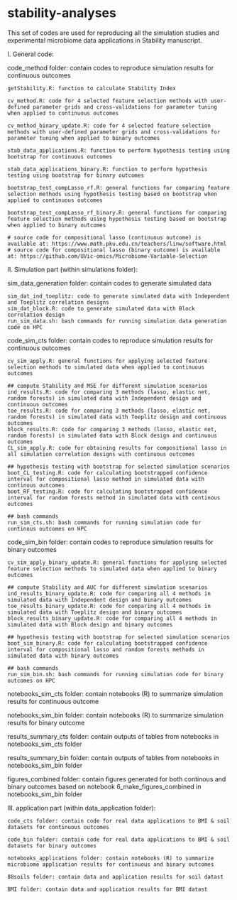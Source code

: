 # stability-analyses
This set of codes are used for reproducing all the simulation studies and experimental microbiome data applications in Stability manuscript.

I. General code:
	
code_method folder: contain codes to reproduce simulation results for continuous outcomes

	getStability.R: function to calculate Stability Index

	cv_method.R: code for 4 selected feature selection methods with user-defined parameter grids and cross-validations for parameter tuning when applied to continuous outcomes

	cv_method_binary_update.R: code for 4 selected feature selection methods with user-defined parameter grids and cross-validations for parameter tuning when applied to binary outcomes

	stab_data_applications.R: function to perform hypothesis testing using bootstrap for continuous outcomes

	stab_data_applications_binary.R: function to perform hypothesis testing using bootstrap for binary outcomes

	bootstrap_test_compLasso_rf.R: general functions for comparing feature selection methods using hypothesis testing based on bootstrap when applied to continuous outcomes

	bootstrap_test_compLasso_rf_binary.R: general functions for comparing feature selection methods using hypothesis testing based on bootstrap when applied to binary outcomes

	# source code for compositional lasso (continuous outcome) is available at: https://www.math.pku.edu.cn/teachers/linw/software.html
	# source code for compositional lasso (binary outcome) is available at: https://github.com/UVic-omics/Microbiome-Variable-Selection


II. Simulation part (within simulations folder):

sim_data_generation folder: contain codes to generate simulated data

	sim_dat_ind_toeplitz: code to generate simulated data with Independent and Toeplitz correlation designs
	sim_dat_block.R: code to generate simulated data with Block correlation design
	run_sim_data.sh: bash commands for running simulation data generation code on HPC

code_sim_cts folder: contain codes to reproduce simulation results for continuous outcomes 

	cv_sim_apply.R: general functions for applying selected feature selection methods to simulated data when applied to continuous outcomes

	## compute Stability and MSE for different simulation scenarios
	ind_results.R: code for comparing 3 methods (lasso, elastic net, random forests) in simulated data with Independent design and continuous outcomes
	toe_results.R: code for comparing 3 methods (lasso, elastic net, random forests) in simulated data with Toeplitz design and continuous outcomes
	block_results.R: code for comparing 3 methods (lasso, elastic net, random forests) in simulated data with Block design and continuous outcomes
	CL_sim_apply.R: code for obtaining results for compositional lasso in all simulation correlation designs with continuous outcomes

	## hypothesis testing with bootstrap for selected simulation scenarios
	boot_CL_testing.R: code for calculating bootstrapped confidence interval for compositional lasso method in simulated data with continous outcomes
	boot_RF_testing.R: code for calculating bootstrapped confidence interval for random forests method in simulated data with continous outcomes

	## bash commands
	run_sim_cts.sh: bash commands for running simulation code for continous outcomes on HPC


code_sim_bin folder: contain codes to reproduce simulation results for binary outcomes

	cv_sim_apply_binary_update.R: general functions for applying selected feature selection methods to simulated data when applied to binary outcomes

	## compute Stability and AUC for different simulation scenarios
	ind_results_binary_update.R: code for comparing all 4 methods in simulated data with Independent design and binary outcomes
	toe_results_binary_update.R: code for comparing all 4 methods in simulated data with Toeplitz design and binary outcomes
	block_results_binary_update.R: code for comparing all 4 methods in simulated data with Block design and binary outcomes

	## hypothesis testing with bootstrap for selected simulation scenarios
	boot_sim_binary.R: code for calculating bootstrapped confidence interval for compositional lasso and random forests methods in simulated data with binary outcomes

	## bash commands
	run_sim_bin.sh: bash commands for running simulation code for binary outcomes on HPC

notebooks_sim_cts folder: contain notebooks (R) to summarize simulation results for continuous outcome

notebooks_sim_bin folder: contain notebooks (R) to summarize simulation results for binary outcome	

results_summary_cts folder: contain outputs of tables from notebooks in notebooks_sim_cts folder

results_summary_bin folder: contain outputs of tables from notebooks in notebooks_sim_bin folder

figures_combined folder: contain figures generated for both continous and binary outcomes based on notebook 6_make_figures_combined in notebooks_sim_bin folder


III. application part (within data_application folder):

	code_cts folder: contain code for real data applications to BMI & soil datasets for continuous outcomes

	code_bin folder: contain code for real data applications to BMI & soil datasets for binary outcomes

	notebooks_applications folder: contain notebooks (R) to summarize microbiome application results for continuous and binary outcomes

	88soils folder: contain data and application results for soil datast

	BMI folder: contain data and application results for BMI datast

